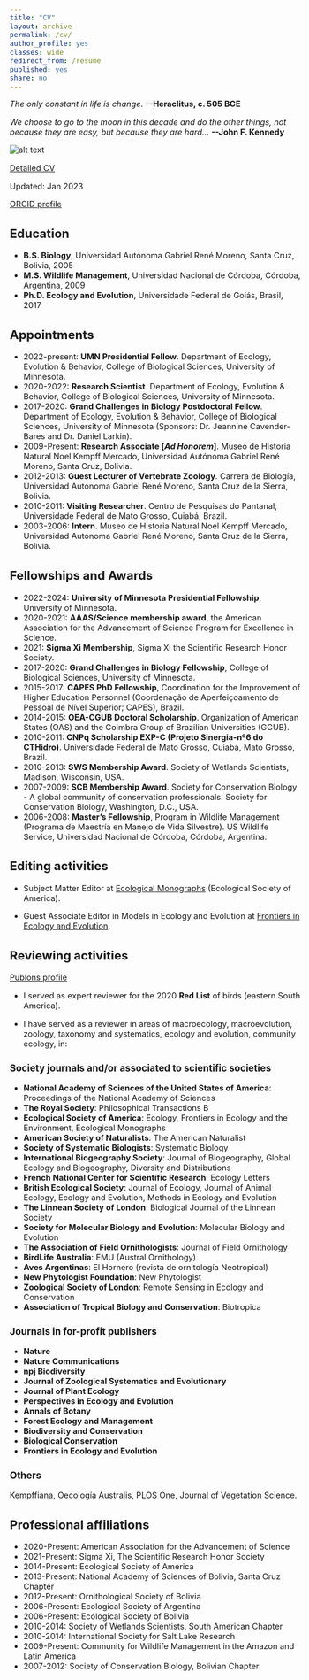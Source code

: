 ```yaml
---
title: "CV"
layout: archive
permalink: /cv/
author_profile: yes
classes: wide
redirect_from: /resume
published: yes
share: no
---
```


<style type="text/css">
  body{
  font-size: 11pt;
}
</style>

_The only constant in life is change_. __--Heraclitus, c. 505 BCE__

_We choose to go to the moon in this decade and do the other things, not because they are easy, but because they are hard..._ __--John F. Kennedy__

![alt text](https://github.com/jesusNPL/jesusnpl.github.io/blob/master/curriculum2.jpg?raw=true)

[Detailed CV](https://github.com/jesusNPL/jesusnpl.github.io/raw/master/CV/CV_JPL.pdf)

Updated: Jan 2023

[ORCID profile](https://orcid.org/0000-0001-6668-9670)

## Education
* __B.S. Biology__, Universidad Autónoma Gabriel René Moreno, Santa Cruz, Bolivia, 2005
* __M.S. Wildlife Management__, Universidad Nacional de Córdoba, Córdoba, Argentina, 2009
* __Ph.D. Ecology and Evolution__, Universidade Federal de Goiás, Brasil, 2017

## Appointments
* 2022-present: __UMN Presidential Fellow__. Department of Ecology, Evolution & Behavior, College of Biological Sciences, University of Minnesota.
* 2020-2022: __Research Scientist__. Department of Ecology, Evolution & Behavior, College of Biological Sciences, University of Minnesota.
* 2017-2020: __Grand Challenges in Biology Postdoctoral Fellow__. Department of Ecology, Evolution & Behavior, College of Biological Sciences, University of Minnesota (Sponsors: Dr. Jeannine Cavender-Bares and Dr. Daniel Larkin).
* 2009-Present: __Research Associate [_Ad Honorem_]__. Museo de Historia Natural Noel Kempff Mercado, Universidad Autónoma Gabriel René Moreno, Santa Cruz, Bolivia. 
* 2012-2013: __Guest Lecturer of Vertebrate Zoology__.  Carrera de Biología, Universidad Autónoma Gabriel René Moreno, Santa Cruz de la Sierra, Bolivia.
* 2010-2011: __Visiting Researcher__. Centro de Pesquisas do Pantanal, Universidade Federal de Mato Grosso,  Cuiabá, Brazil.
* 2003-2006: __Intern__. Museo de Historia Natural Noel Kempff Mercado, Universidad Autónoma Gabriel René Moreno, Santa Cruz de la Sierra, Bolivia.
  
## Fellowships and Awards
* 2022-2024: __University of Minnesota Presidential Fellowship__, University of Minnesota.
* 2020-2021: __AAAS/Science membership award__, the American Association for the Advancement of Science Program for Excellence in Science. 
* 2021: __Sigma Xi Membership__, Sigma Xi the Scientific Research Honor Society.
* 2017-2020: __Grand Challenges in Biology Fellowship__, College of Biological Sciences, University of Minnesota.
* 2015-2017: __CAPES PhD Fellowship__, Coordination for the Improvement of Higher Education Personnel (Coordenação de Aperfeiçoamento de Pessoal de Nível Superior; CAPES), Brazil.
* 2014-2015: __OEA-CGUB Doctoral Scholarship__. Organization of American States (OAS) and the Coimbra Group of Brazilian Universities (GCUB).
* 2010-2011: __CNPq Scholarship EXP-C (Projeto Sinergia-nº6 do CTHidro)__. Universidade Federal de Mato Grosso, Cuiabá, Mato Grosso, Brazil.
* 2010-2013: __SWS Membership Award__. Society of Wetlands Scientists, Madison, Wisconsin, USA.
* 2007-2009: __SCB Membership Award__. Society for Conservation Biology - A global community of conservation professionals. Society for Conservation Biology, Washington, D.C., USA.
* 2006-2008: __Master’s Fellowship__, Program in Wildlife Management (Programa de Maestría en Manejo de Vida Silvestre). US Wildlife Service, Universidad Nacional de Córdoba, Córdoba, Argentina.

## Editing activities

* Subject Matter Editor at [Ecological Monographs](https://esajournals.onlinelibrary.wiley.com/hub/journal/15577015/editorial-board/editorial-board) (Ecological Society of America).

* Guest Associate Editor in Models in Ecology and Evolution at [Frontiers in Ecology and Evolution](https://www.frontiersin.org/research-topics/44487/models-in-conservation-and-restoration-ecology#overview). 

## Reviewing activities

[Publons profile](https://publons.com/researcher/1588941/jesus-n-pinto-ledezma/peer-review/)

* I served as expert reviewer for the 2020 __Red List__ of birds (eastern South America).

* I have served as a reviewer in areas of macroecology, macroevolution, zoology, taxonomy and systematics, ecology and evolution, community ecology, in:   

### Society journals and/or associated to scientific societies 
* __National Academy of Sciences of the United States of America__: Proceedings of the National Academy of Sciences 
* __The Royal Society__: Philosophical Transactions B
* __Ecological Society of America__: Ecology, Frontiers in Ecology and the Environment, Ecological Monographs 
* __American Society of Naturalists__: The American Naturalist
* __Society of Systematic Biologists__: Systematic Biology
* __International Biogeography Society__: Journal of Biogeography, Global Ecology and Biogeography, Diversity and Distributions
* __French National Center for Scientific Research__: Ecology Letters
* __British Ecological Society__: Journal of Ecology, Journal of Animal Ecology, Ecology and Evolution, Methods in Ecology and Evolution
* __The Linnean Society of London__: Biological Journal of the Linnean Society
* __Society for Molecular Biology and Evolution__: Molecular Biology and Evolution   
* __The Association of Field Ornithologists__: Journal of Field Ornithology 
* __BirdLife Australia__: EMU (Austral Ornithology)
* __Aves Argentinas__: El Hornero (revista de ornitología Neotropical) 
* __New Phytologist Foundation__: New Phytologist 
* __Zoological Society of London__: Remote Sensing in Ecology and Conservation
* __Association of Tropical Biology and Conservation__: Biotropica

### Journals in for-profit publishers  
* __Nature__
* __Nature Communications__ 
* __npj Biodiversity__
* __Journal of Zoological Systematics and Evolutionary__
* __Journal of Plant Ecology__
* __Perspectives in Ecology and Evolution__
* __Annals of Botany__
* __Forest Ecology and Management__
* __Biodiversity and Conservation__
* __Biological Conservation__ 
* __Frontiers in Ecology and Evolution__

### Others
Kempffiana, Oecología Australis, PLOS One, Journal of Vegetation Science.
  
## Professional affiliations
* 2020-Present: American Association for the Advancement of Science
* 2021-Present: Sigma Xi, The Scientific Research Honor Society
* 2014-Present: Ecological Society of America
* 2013-Present: National Academy of Sciences of Bolivia, Santa Cruz Chapter
* 2012-Present: Ornithological Society of Bolivia
* 2006-Present: Ecological Society of Argentina
* 2006-Present: Ecological Society of Bolivia
* 2010-2014: Society of Wetlands Scientists, South American Chapter
* 2010-2014: International Society for Salt Lake Research
* 2009-Present: Community for Wildlife Management in the Amazon and Latin America
* 2007-2012: Society of Conservation Biology, Bolivian Chapter

